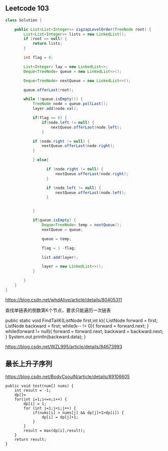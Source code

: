 
## Leetcode 103

```java
class Solution {

    public List<List<Integer>> zigzapLevelOrder(TreeNode root) {
        List<List<Integer>> lists = new LinkedList();
        if (root == null) {
            return lists;
        }

        int flag = 0;

        List<Integer> lay = new LinkedList<>;
        Deque<TreeNode> queue = new LinkedList<>();

        Deque<TreeNode> nextQueue = new LinkedList<>();

        queue.offerLast(root);

        while (!queue.isEmpty()) {
            TreeNode node = queue.pollLast();
            layer.add(node.val);

            if(flag == 0) {
                if(node.left != null) {
                    nextQueue.offerLast(node.left);
                }

            if (node.right != null) {
                nextQueue.offerLast(node.right);
            }

            } else{

                  if (node.right != null) {
                      nextQueue.offerLast(node.right);
                  }  

                  if (node.left != null) {
                      nextQueue.offerLast(node.left);
                  }


            }

            if(queue.isEmpty) {
                Deque<TreeNode> temp = nextQueue();
                nextQueue = queue;

                queue = temp;

                flag = 1 -flag;

                list.add(layer);

                layer = new LinkedList<>();
            }

        }
    }
}
```

https://blog.csdn.net/whdAlive/article/details/80405311


查找单链表的倒数第K个节点，要求只能遍历一次链表

 public static void FindTailK(ListNode first,int k){
        ListNode forward = first;
        ListNode backward = first;
        while(k-- != 0){
            forward = forward.next;
        }
        while(forward != null){
            forward = forward.next;
            backward = backward.next;
        }
        System.out.println(backward.data);
    }


https://blog.csdn.net/WZL995/article/details/84673993


## 最长上升子序列

https://blog.csdn.net/BodyCsoulN/article/details/89106605

```
public void test(num[] nums) {
    int result = -1;
    dp[]=
    for(int i=1;i<=n;i++) {
        dp[i] = 1;
        for (int j=1;j<i;j++) {
            if(nums[i] > nums[j] && dp[j]+1>dp[i]) {
                dp[i] = dp[j]+1;
            }
        }
        result = max(dp[i],result);
    }
    return result;
}
```